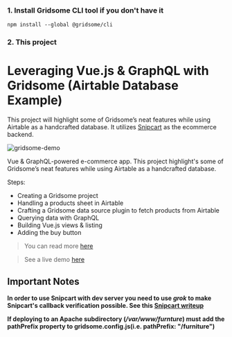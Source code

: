 ### 1. Install Gridsome CLI tool if you don't have it

`npm install --global @gridsome/cli`

### 2. This project

# Leveraging Vue.js & GraphQL with Gridsome (Airtable Database Example)
This project will highlight some of Gridsome’s neat features while using Airtable as a handcrafted database. It utilizes [Snipcart](https://app.snipcart.com) as the ecommerce backend.

![gridsome-demo](https://snipcart.com/media/203990/gridsome-airtable-tutorial.png)


Vue & GraphQL-powered e-commerce app. This project highlight's some of Gridsome’s neat features while using Airtable as a handcrafted database.

Steps:

- Creating a Gridsome project
- Handling a products sheet in Airtable
- Crafting a Gridsome data source plugin to fetch products from Airtable
- Querying data with GraphQL
- Building Vue.js views & listing
- Adding the buy button

> You can read more [here](https://snipcart.com/blog/vuejs-graphql-airtable-example)

> See a live demo [here](https://snipcart-gridsome-airtable.netlify.com/)

## Important Notes ##
**In order to use Snipcart with dev server you need to use *grok* to make Snipcart's callback verification possible. See this [Snipcart writeup](https://snipcart.com/blog/develop-a-snipcart-powered-website-locally-using-ngrok)**

**If deploying to an Apache subdirectory (*/var/www/furnture*) must add the pathPrefix property to gridsome.config.js(i.e. pathPrefix: "/furniture")**
